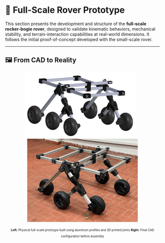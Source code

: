 # 🚀 Full-Scale Rover Prototype

This section presents the development and structure of the **full-scale rocker-bogie rover**, designed to validate kinematic behaviors, mechanical stability, and terrain-interaction capabilities at real-world dimensions. It follows the initial proof-of-concept developed with the small-scale rover.

---
## 🖼️ From CAD to Reality

<p align="center">
  <img src="fullscale_prototype.png" alt="Final prototype - physical rover" width="360">
  &nbsp;&nbsp;&nbsp;
  <img src="final_version_skeleton.jpg" alt="CAD model of full-scale prototype" width="360">
</p>

<p align="center">
  <sub><sup>
    <strong>Left:</strong> Physical full-scale prototype built using aluminum profiles and 3D printed joints  
    <strong>Right:</strong> Final CAD configuration before assembly
  </sup></sub>
</p>
